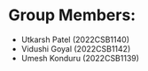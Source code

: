 # Group Members:
- Utkarsh Patel (2022CSB1140)
- Vidushi Goyal (2022CSB1142)
- Umesh Konduru (2022CSB1139)
